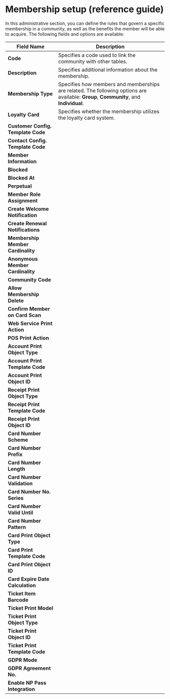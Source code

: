 # Membership setup (reference guide)

In this administrative section, you can define the rules that govern a specific membership in a community, as well as the benefits the member will be able to acquire. The following fields and options are available:

| Field Name      | Description |
| ----------- | ----------- |
| **Code** | Specifies a code used to link the community with other tables. |
| **Description** | Specifies additional information about the membership. |
| **Membership Type** | Specifies how members and memberships are related. The following options are available: **Group**, **Community**, and **Individual**. | 
| **Loyalty Card** | Specifies whether the membership utilizes the loyalty card system. |
| **Customer Config. Template Code** | 
| **Contact Config. Template Code** |
| **Member Information** |
| **Blocked** |
| **Blocked At** |
| **Perpetual** |
| **Member Role Assignment** |
| **Create Welcome Notification** | 
| **Create Renewal Notifications** |
| **Membership Member Cardinality** |
| **Anonymous Member Cardinality** |
| **Community Code** | 
| **Allow Membership Delete** |
| **Confirm Member on Card Scan** |
| **Web Service Print Action** |
| **POS Print Action** |
| **Account Print Object Type** |
| **Account Print Template Code** |
| **Account Print Object ID** | 
| **Receipt Print Object Type** |
| **Receipt Print Template Code** | 
| **Receipt Print Object ID** |
| **Card Number Scheme** |
| **Card Number Prefix** |
| **Card Number Length** |
| **Card Number Validation** |
| **Card Number No. Series** |
| **Card Number Valid Until** |
| **Card Number Pattern** |
| **Card Print Object Type** |
| **Card Print Template Code** |
| **Card Print Object ID** |
| **Card Expire Date Calculation** |
| **Ticket Item Barcode** |
| **Ticket Print Model** |
| **Ticket Print Object Type** |
| **Ticket Print Object ID** |
| **Ticket Print Template Code** |
| **GDPR Mode** |
| **GDPR Agreement No.** |
| **Enable NP Pass Integration** |
